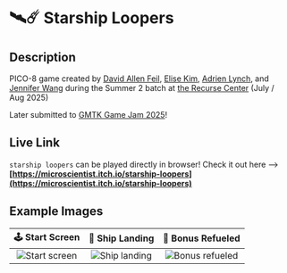 # 🛰️☄️ Starship Loopers

## Description

PICO-8 game created by [David Allen Feil](https://github.com/wobblybits), [Elise Kim](https://github.com/eayhkim), [Adrien Lynch](https://github.com/aadriien), and [Jennifer Wang](https://github.com/saturzay) during the Summer 2 batch at [the Recurse Center](https://www.recurse.com) (July / Aug 2025)

Later submitted to [GMTK Game Jam 2025](https://itch.io/jam/gmtk-2025)!


## Live Link

`starship loopers` can be played directly in browser! Check it out here ——> **[https://microscientist.itch.io/starship-loopers](https://microscientist.itch.io/starship-loopers)**


## Example Images

🕹️ Start Screen   |   🚀 Ship Landing   |   🔋 Bonus Refueled
:-------------------------:|:-------------------------:|:-------------------------:
![Start screen](./demos/start-screen.png.png)  |  ![Ship landing](./demos/ship-landing.png.png)  |  ![Bonus refueled](./demos/bonus-refuel.png.png)

